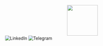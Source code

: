 <div id="header" align="center">
  <img src="https://media.giphy.com/media/iFmw13LV1hHhViPPWz/giphy.gif" width="100"/>
</div>

<div id="social">
  <img src="https://img.shields.io/badge/LinkedIn-blue?style=for-the-badge&logo=linkedin&logoColor=white" alt="LinkedIn"/>
  <img src="https://img.shields.io/badge/Telegram-red?style=for-the-badge&logo=telegram&logoColor=white" alt="Telegram"/>
</div>


